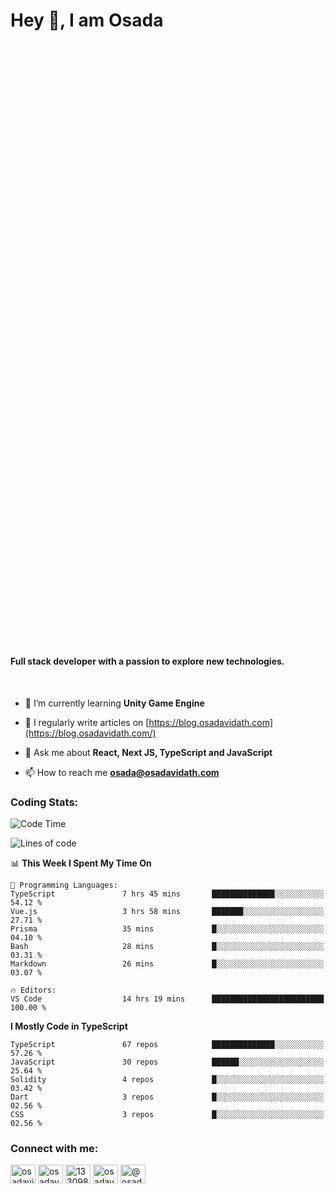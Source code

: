 <h1>Hey 👋, I am Osada</h1>
<h4 style="margin-top: 1000px;">Full stack developer with a passion to explore new technologies.</h4>

</br>

- 🌱 I’m currently learning **Unity Game Engine**

- 📝 I regularly write articles on [https://blog.osadavidath.com](https://blog.osadavidath.com/)

- 💬 Ask me about **React, Next JS, TypeScript and JavaScript**

- 📫 How to reach me **osada@osadavidath.com**

### Coding Stats: 

<!--START_SECTION:waka-->
![Code Time](http://img.shields.io/badge/Code%20Time-1%2C504%20hrs%2022%20mins-blue)

![Lines of code](https://img.shields.io/badge/From%20Hello%20World%20I%27ve%20Written-1.2%20million%20lines%20of%20code-blue)

📊 **This Week I Spent My Time On** 

```text
💬 Programming Languages: 
TypeScript               7 hrs 45 mins       ██████████████░░░░░░░░░░░   54.12 % 
Vue.js                   3 hrs 58 mins       ███████░░░░░░░░░░░░░░░░░░   27.71 % 
Prisma                   35 mins             █░░░░░░░░░░░░░░░░░░░░░░░░   04.10 % 
Bash                     28 mins             █░░░░░░░░░░░░░░░░░░░░░░░░   03.31 % 
Markdown                 26 mins             █░░░░░░░░░░░░░░░░░░░░░░░░   03.07 % 

🔥 Editors: 
VS Code                  14 hrs 19 mins      █████████████████████████   100.00 % 
```

**I Mostly Code in TypeScript** 

```text
TypeScript               67 repos            ██████████████░░░░░░░░░░░   57.26 % 
JavaScript               30 repos            ██████░░░░░░░░░░░░░░░░░░░   25.64 % 
Solidity                 4 repos             █░░░░░░░░░░░░░░░░░░░░░░░░   03.42 % 
Dart                     3 repos             █░░░░░░░░░░░░░░░░░░░░░░░░   02.56 % 
CSS                      3 repos             █░░░░░░░░░░░░░░░░░░░░░░░░   02.56 % 
```




<!--END_SECTION:waka-->

<h3 align="left">Connect with me:</h3>
<p align="left">
<a href="https://twitter.com/osadavc" target="blank"><img align="center" src="https://raw.githubusercontent.com/rahuldkjain/github-profile-readme-generator/master/src/images/icons/Social/twitter.svg" alt="osadavidath" height="30" width="40" /></a>
<a href="https://linkedin.com/in/osadavc" target="blank"><img align="center" src="https://raw.githubusercontent.com/rahuldkjain/github-profile-readme-generator/master/src/images/icons/Social/linked-in-alt.svg" alt="osadavc" height="30" width="40" /></a>
<a href="https://stackoverflow.com/users/13309879" target="blank"><img align="center" src="https://raw.githubusercontent.com/rahuldkjain/github-profile-readme-generator/master/src/images/icons/Social/stack-overflow.svg" alt="13309879" height="30" width="40" /></a>
<a href="https://instagram.com/osadavc" target="blank"><img align="center" src="https://raw.githubusercontent.com/rahuldkjain/github-profile-readme-generator/master/src/images/icons/Social/instagram.svg" alt="osadavc" height="30" width="40" /></a>
<a href="https://hashnode.com/@osadavc" target="blank"><img align="center" src="https://raw.githubusercontent.com/danielcranney/readme-generator/main/public/icons/socials/hashnode.svg" alt="@osadavc" height="30" width="40" /></a>
</p>
